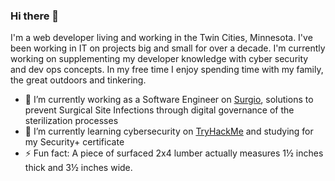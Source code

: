 ### Hi there 👋

I'm a web developer living and working in the Twin Cities, Minnesota. I've been working in IT on projects big and small for over a decade. I'm currently working on supplementing my developer knowledge with cyber security and dev ops concepts. In my free time I enjoy spending time with my family, the great outdoors and tinkering.

- 🔭 I’m currently working as a Software Engineer on [Surgio](https://github.com/surgiollc), solutions to prevent Surgical Site Infections through digital governance of the sterilization processes
- 🌱 I’m currently learning cybersecurity on [TryHackMe](https://tryhackme.com/p/arippberger336) and studying for my Security+ certificate
- ⚡ Fun fact: A piece of surfaced 2x4 lumber actually measures 1½ inches thick and 3½ inches wide.
